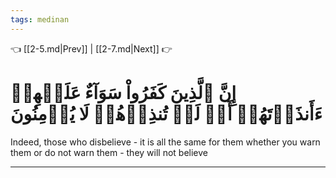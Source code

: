```yaml
---
tags: medinan
---
```


👈 [[2-5.md|Prev]] | [[2-7.md|Next]] 👉

# إِنَّ ٱلَّذِينَ كَفَرُواْ سَوَآءٌ عَلَيۡهِمۡ ءَأَنذَرۡتَهُمۡ أَمۡ لَمۡ تُنذِرۡهُمۡ لَا يُؤۡمِنُونَ

Indeed, those who disbelieve - it is all the same for them whether you warn them or do not warn them - they will not believe

---

